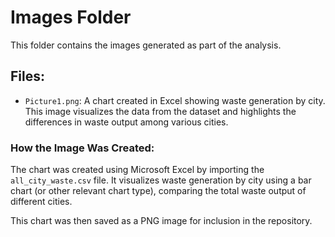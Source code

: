 # Images Folder

This folder contains the images generated as part of the analysis.

## Files:

- `Picture1.png`: A chart created in Excel showing waste generation by city. This image visualizes the data from the dataset and highlights the differences in waste output among various cities.

### How the Image Was Created:
The chart was created using Microsoft Excel by importing the `all_city_waste.csv` file. It visualizes waste generation by city using a bar chart (or other relevant chart type), comparing the total waste output of different cities.

This chart was then saved as a PNG image for inclusion in the repository.
